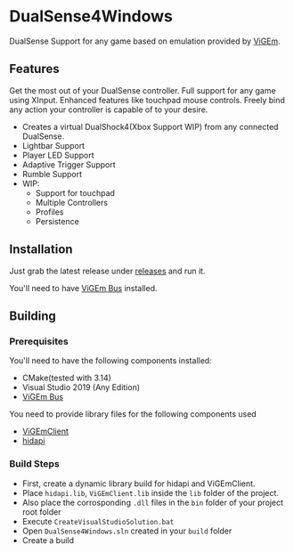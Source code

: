 # DualSense4Windows
DualSense Support for any game based on emulation provided by [ViGEm](https://github.com/ViGEm/ViGEmClient).

## Features
Get the most out of your DualSense controller.
Full support for any game using XInput.
Enhanced features like touchpad mouse controls.
Freely bind any action your controller is capable of to your desire.
* Creates a virtual DualShock4(Xbox Support WIP) from any connected DualSense.
* Lightbar Support
* Player LED Support
* Adaptive Trigger Support
* Rumble Support
* WIP:
  * Support for touchpad
  * Multiple Controllers
  * Profiles
  * Persistence

## Installation
Just grab the latest release under [releases](https://github.com/broken-bytes/DualSense4Windows/releases) and run it.

You'll need to have [ViGEm Bus](https://github.com/ViGEm/ViGEmBus) installed.

## Building
### Prerequisites
You'll need to have the following components installed:
* CMake(tested with 3.14)
* Visual Studio 2019 (Any Edition)
* [ViGEm Bus](https://github.com/ViGEm/ViGEmBus)

You need to provide library files for the following components used
* [ViGEmClient](https://github.com/ViGEm/ViGEmClient)
* [hidapi](https://github.com/libusb/hidapi)

### Build Steps
* First, create a dynamic library build for hidapi and ViGEmClient.
* Place `hidapi.lib`, `ViGEmClient.lib` inside the `lib` folder of the project.
* Also place the corrosponding `.dll` files in the `bin` folder of your project root folder
* Execute `CreateVisualStudioSolution.bat`
* Open `DualSense4Windows.sln` created in your `build` folder
* Create a build
